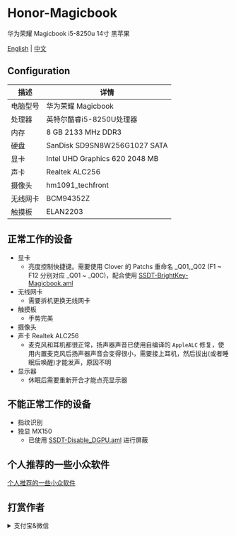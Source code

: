 # Honor-Magicbook
华为荣耀 Magicbook i5-8250u 14寸 黑苹果

[English](README.md) | [中文](README_CN.md)

## Configuration

| 描述   | 详情                                                  |
| ------------------- | ------------------------------------------- |
| 电脑型号      | 华为荣耀 Magicbook      |
| 处理器           | 英特尔酷睿i5-8250U处理器     |
| 内存              | 8 GB 2133 MHz DDR3              |
| 硬盘           | SanDisk SD9SN8W256G1027 SATA    |
| 显卡 | Intel UHD Graphics 620 2048 MB                     |
| 声卡         | Realtek ALC256           |
| 摄像头 | hm1091_techfront |
| 无线网卡       | BCM94352Z                        |
| 触摸板 | ELAN2203 |


## 正常工作的设备

- 显卡
    - 亮度控制快捷键。需要使用 Clover 的 Patchs 重命名 _Q01,_Q02 (F1 ~ F12 分别对应 _Q01 ~ _Q0C)，配合使用 [SSDT-BrightKey-Magicbook.aml](EFI/CLOVER/ACPI/patched) 
- 无线网卡
    - 需要拆机更换无线网卡
- 触摸板
    - 手势完美
- 摄像头
- 声卡 Realtek ALC256
    - 麦克风和耳机都很正常，扬声器声音已使用自编译的 `AppleALC` 修复，使用内置麦克风后扬声器声音会变得很小，需要接上耳机，然后拔出(或者睡眠后唤醒)才能发声，原因不明
- 显示器
    - 休眠后需要重新开合才能点亮显示器
  

## 不能正常工作的设备

- 指纹识别
- 独显 MX150
    - 已使用 [SSDT-Disable_DGPU.aml](EFI/CLOVER/ACPI/patched) 进行屏蔽
    
## 个人推荐的一些小众软件
   
   [个人推荐的一些小众软件](https://github.com/hjmmc/Honor-Magicbook/wiki/%E4%B8%AA%E4%BA%BA%E6%8E%A8%E8%8D%90%E7%9A%84%E4%B8%80%E4%BA%9B%E5%B0%8F%E4%BC%97%E8%BD%AF%E4%BB%B6)


## 打赏作者

<details>
  <summary>支付宝&微信</summary>
    
  <img src="https://cdn.lhjmmc.cn/alipay.jpg" width="300px"  />
  <img src="https://cdn.lhjmmc.cn/wx.jpg" width="350px" />
</details>

